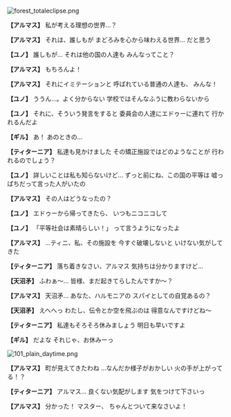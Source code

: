 
![forest_totaleclipse.png](../images/backgrounds/forest_totaleclipse.png)

**【アルマス】**
私が考える理想の世界…？

**【アルマス】**
それは、誰しもが
まどろみを心から味わえる世界…
だと思う

**【ユノ】**
誰しもが…
それは他の国の人達も
みんなってこと？

**【アルマス】**
もちろんよ！

**【アルマス】**
それにイミテーションと
呼ばれている普通の人達も、
みんな！

**【ユノ】**
ううん…。よく分からない
学校ではそんなふうに教わらないから

**【ユノ】**
それに、そういう発言をすると
委員会の人達にエドゥーに連れて
行かれるんだよ

**【ギル】**
あ！
あのときの…

**【ティターニア】**
私達も見かけました
その矯正施設ではどのようなことが
行われるのでしょう？

**【ユノ】**
詳しいことは私も知らないけど…
ずっと前にね、この国の平等は
嘘っぱちだって言った人がいたの

**【アルマス】**
その人はどうなったの？

**【ユノ】**
エドゥーから帰ってきたら、
いつもニコニコして

**【ユノ】**
「平等社会は素晴らしい！」
って言うようになったよ

**【アルマス】**
…ティニ、私、その施設を
今すぐ破壊しないと
いけない気がしてきた

**【ティターニア】**
落ち着きなさい、アルマス
気持ちは分かりますけど…

**【天沼矛】**
ふわぁ～…
皆様、まだ起きてらしたんですか～？

**【アルマス】**
天沼矛…
あなた、ハルモニアの
スパイとしての自覚あるの？

**【天沼矛】**
えへへっ
わたし、伝令とか空を飛ぶのは
得意なんですけどね～

**【ティターニア】**
私達もそろそろ休みましょう
明日も早いですよ

**【ギル】**
だよな
それじゃ、お休みーっ

![101_plain_daytime.png](../images/backgrounds/101_plain_daytime.png)

**【アルマス】**
町が見えてきたわね
…なんだか様子がおかしい
火の手が上がってる！？

**【ティターニア】**
アルマス…
良くない気配がします
気をつけて下さいっ

**【アルマス】**
分かった！
マスター、
ちゃんとついて来なさいよ！
